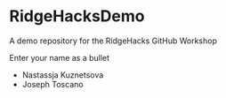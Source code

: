 # RidgeHacksDemo
A demo repository for the RidgeHacks GitHub Workshop

Enter your name as a bullet

* Nastassja Kuznetsova
* Joseph Toscano
